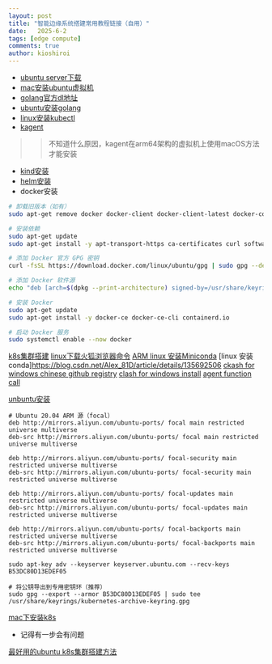 ```yaml
---
layout: post
title: "智能边缘系统搭建常用教程链接（自用）"
date:   2025-6-2
tags: [edge compute]
comments: true
author: kioshiroi
---
```

- [ubuntu server下载](https://ubuntu.com/download/server)
- [mac安装ubuntu虚拟机](https://blog.csdn.net/qq_24950043/article/details/123764210)
- [golang官方dl地址](https://go.dev/dl/)
- [ubuntu安装golang](https://cn.linux-console.net/?p=22002)
- [linux安装kubectl](https://kubernetes.io/docs/reference/kubectl/)
- [kagent](https://kagent.dev/docs/getting-started/quickstart)
>> 不知道什么原因，kagent在arm64架构的虚拟机上使用macOS方法才能安装
- [kind安装](https://kind.sigs.k8s.io/docs/user/quick-start/#installation)
- [helm安装](https://helm.sh/docs/intro/install/)
- docker安装
```bash
# 卸载旧版本（如有）  
sudo apt-get remove docker docker-client docker-client-latest docker-common docker-latest docker-latest-logrotate docker-logrotate docker-selinux docker-engine-selinux docker-engine  

# 安装依赖  
sudo apt-get update  
sudo apt-get install -y apt-transport-https ca-certificates curl software-properties-common  

# 添加 Docker 官方 GPG 密钥  
curl -fsSL https://download.docker.com/linux/ubuntu/gpg | sudo gpg --dearmor -o /usr/share/keyrings/docker-archive-keyring.gpg  

# 添加 Docker 软件源  
echo "deb [arch=$(dpkg --print-architecture) signed-by=/usr/share/keyrings/docker-archive-keyring.gpg] https://download.docker.com/linux/ubuntu $(lsb_release -cs) stable" | sudo tee /etc/apt/sources.list.d/docker.list > /dev/null  

# 安装 Docker  
sudo apt-get update  
sudo apt-get install -y docker-ce docker-ce-cli containerd.io  

# 启动 Docker 服务  
sudo systemctl enable --now docker  
```
[k8s集群搭建](https://blog.csdn.net/m0_53928179/article/details/139068769)
[linux下载火狐浏览器命令](https://worktile.com/kb/ask/460177.html)
[ARM linux 安装Miniconda](https://blog.csdn.net/mhl1107/article/details/143360608)
[linux 安装 conda]https://blog.csdn.net/Alex_81D/article/details/135692506
[ckash for windows chinese github registry](https://github.com/Z-Siqi/Clash-for-Windows_Chinese/releases)
[clash for windows install](https://help.lefly.cloud/contents/linux/cfw.html#%E4%B8%8B%E8%BD%BD%E5%B9%B6%E5%AE%89%E8%A3%85cfw)
[agent function call](https://www.bilibili.com/video/BV1cqdPY8EzT)

[unbuntu安装](https://blog.csdn.net/qq_31649693/article/details/137338828)  
``` 
# Ubuntu 20.04 ARM 源（focal）
deb http://mirrors.aliyun.com/ubuntu-ports/ focal main restricted universe multiverse
deb-src http://mirrors.aliyun.com/ubuntu-ports/ focal main restricted universe multiverse

deb http://mirrors.aliyun.com/ubuntu-ports/ focal-security main restricted universe multiverse
deb-src http://mirrors.aliyun.com/ubuntu-ports/ focal-security main restricted universe multiverse

deb http://mirrors.aliyun.com/ubuntu-ports/ focal-updates main restricted universe multiverse
deb-src http://mirrors.aliyun.com/ubuntu-ports/ focal-updates main restricted universe multiverse

deb http://mirrors.aliyun.com/ubuntu-ports/ focal-backports main restricted universe multiverse
deb-src http://mirrors.aliyun.com/ubuntu-ports/ focal-backports main restricted universe multiverse
```
```# 从 Ubuntu 密钥服务器获取并添加公钥
sudo apt-key adv --keyserver keyserver.ubuntu.com --recv-keys B53DC80D13EDEF05

# 将公钥导出到专用密钥环（推荐）
sudo gpg --export --armor B53DC80D13EDEF05 | sudo tee /usr/share/keyrings/kubernetes-archive-keyring.gpg
```
[mac下安装k8s](https://blog.csdn.net/qq_20042935/article/details/124472626)
- 记得有一步会有问题

[最好用的ubuntu k8s集群搭建方法]()